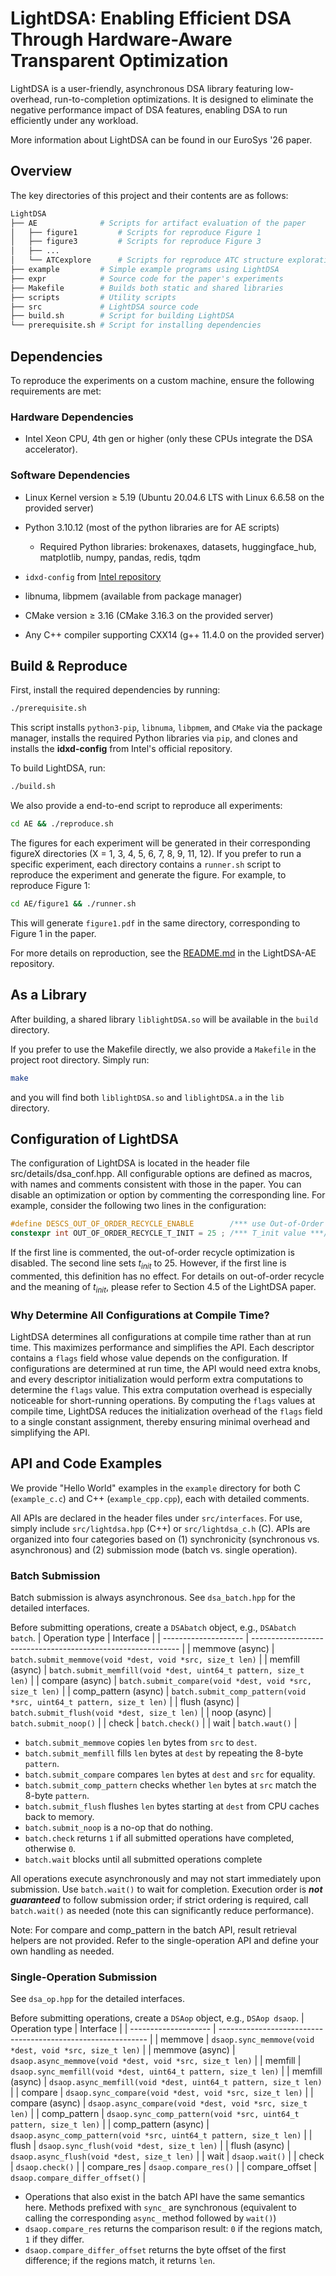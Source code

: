 # LightDSA: Enabling Efficient DSA Through Hardware-Aware Transparent Optimization

LightDSA is a user-friendly, asynchronous DSA library featuring low-overhead, run-to-completion optimizations. It is designed to eliminate the negative performance impact of DSA features, enabling DSA to run efficiently under any workload.

More information about LightDSA can be found in our EuroSys '26 paper.

## Overview
The key directories of this project and their contents are as follows:
```bash
LightDSA 
├── AE              # Scripts for artifact evaluation of the paper
│   ├── figure1         # Scripts for reproduce Figure 1
│   ├── figure3         # Scripts for reproduce Figure 3
│   ├── ...
│   └── ATCexplore      # Scripts for reproduce ATC structure exploration
├── example         # Simple example programs using LightDSA
├── expr            # Source code for the paper's experiments
├── Makefile        # Builds both static and shared libraries
├── scripts         # Utility scripts
├── src             # LightDSA source code
├── build.sh        # Script for building LightDSA
└── prerequisite.sh # Script for installing dependencies
```

## Dependencies 

To reproduce the experiments on a custom machine, ensure the following requirements are met:

### Hardware Dependencies

- Intel Xeon CPU, 4th gen or higher (only these CPUs integrate the DSA accelerator).

### Software Dependencies

- Linux Kernel version ≥ 5.19 (Ubuntu 20.04.6 LTS with Linux 6.6.58 on the provided server)
- Python 3.10.12 (most of the python libraries are for AE scripts)
  - Required Python libraries: brokenaxes, datasets, huggingface_hub, matplotlib, numpy, pandas, redis, tqdm
- `idxd-config` from [Intel repository](https://github.com/intel/idxd-config)

- libnuma, libpmem (available from package manager)

- CMake version ≥ 3.16 (CMake 3.16.3 on the provided server)
- Any C++ compiler supporting CXX14 (g++ 11.4.0 on the provided server)


## Build & Reproduce

First, install the required dependencies by running:
```bash
./prerequisite.sh
```
This script installs `python3-pip`, `libnuma`, `libpmem`, and `CMake` via the package manager, installs the required Python libraries via `pip`, and clones and installs the **idxd-config** from Intel's official repository.

To build LightDSA, run: 
```bash
./build.sh
```
We also provide a end-to-end script to reproduce all experiments:
```bash
cd AE && ./reproduce.sh 
```
The figures for each experiment will be generated in their corresponding figureX directories (X = 1, 3, 4, 5, 6, 7, 8, 9, 11, 12).
If you prefer to run a specific experiment, each directory contains a `runner.sh` script to reproduce the experiment and generate the figure. For example, to reproduce Figure 1:
```bash
cd AE/figure1 && ./runner.sh
```
This will generate `figure1.pdf` in the same directory, corresponding to Figure 1 in the paper.

For more details on reproduction, see the [README.md](https://github.com/izumihanako/LightDSA-AE/blob/master/README.md) in the LightDSA-AE repository.

## As a Library

After building, a shared library `liblightDSA.so` will be available in the `build` directory. 

If you prefer to use the Makefile directly, we also provide a `Makefile` in the project root directory. Simply run:
```bash
make
```
and you will find both `liblightDSA.so` and `liblightDSA.a` in the `lib` directory.

## Configuration of LightDSA

The configuration of LightDSA is located in the header file src/details/dsa_conf.hpp. 
All configurable options are defined as macros, with names and comments consistent with those in the paper. 
You can disable an optimization or option by commenting the corresponding line. 
For example, consider the following two lines in the configuration:
```c++
#define DESCS_OUT_OF_ORDER_RECYCLE_ENABLE        /*** use Out-of-Order recycle ***/  
constexpr int OUT_OF_ORDER_RECYCLE_T_INIT = 25 ; /*** T_init value ***/
```
If the first line is commented, the out-of-order recycle optimization is disabled.
The second line sets $t_{init}$ to 25. However, if the first line is commented, this definition has no effect.
For details on out-of-order recycle and the meaning of $t_{init}$, please refer to Section 4.5 of the LightDSA paper.

### Why Determine All Configurations at Compile Time?
LightDSA determines all configurations at compile time rather than at run time. This maximizes performance and simplifies the API. Each descriptor contains a `flags` field whose value depends on the configuration. If configurations are determined at run time, the API would need extra knobs, and every descriptor initialization would perform extra computations to determine the `flags` value. This extra computation overhead is especially noticeable for short-running operations. By computing the `flags` values at compile time, LightDSA reduces the initialization overhead of the `flags` field to a single constant assignment, thereby ensuring minimal overhead and simplifying the API.


## API and Code Examples

We provide "Hello World" examples in the `example` directory for both C (`example_c.c`) and C++ (`example_cpp.cpp`), each with detailed comments.

All APIs are declared in the header files under `src/interfaces`. For use, simply include `src/lightdsa.hpp` (C++) or `src/lightdsa_c.h` (C). APIs are organized into four categories based on (1) synchronicity (synchronous vs. asynchronous) and (2) submission mode (batch vs. single operation).


### Batch Submission
Batch submission is always asynchronous. See `dsa_batch.hpp` for the detailed interfaces.

Before submitting operations, create a `DSAbatch` object, e.g., `DSAbatch batch`.
| Operation type       | Interface                                                    |
| -------------------- | ------------------------------------------------------------ |
| memmove (async)      | `batch.submit_memmove(void *dest, void *src, size_t len)`    |
| memfill (async)      | `batch.submit_memfill(void *dest, uint64_t pattern, size_t len)` |
| compare (async)      | `batch.submit_compare(void *dest, void *src, size_t len)`    |
| comp_pattern (async) | `batch.submit_comp_pattern(void *src, uint64_t pattern, size_t len)` |
| flush (async)        | `batch.submit_flush(void *dest, size_t len)`                 |
| noop (async)         | `batch.submit_noop()`                                        |
| check                | `batch.check()`                                              |
| wait                 | `batch.waut()`                                               |


- `batch.submit_memmove` copies `len` bytes from `src` to `dest`.
- `batch.submit_memfill` fills `len` bytes at `dest` by repeating the 8-byte `pattern`.
- `batch.submit_compare` compares `len` bytes at `dest` and `src` for equality.
- `batch.submit_comp_pattern` checks whether `len` bytes at `src` match the 8-byte `pattern`.
- `batch.submit_flush` flushes `len` bytes starting at `dest` from CPU caches back to memory.
- `batch.submit_noop` is a no-op that do nothing.
- `batch.check` returns `1` if all submitted operations have completed, otherwise `0`.
- `batch.wait` blocks until all submitted operations complete

All operations execute asynchronously and may not start immediately upon submission. Use `batch.wait()` to wait for completion. Execution order is ***not guaranteed*** to follow submission order; if strict ordering is required, call `batch.wait()` as needed (note this can significantly reduce performance).

Note: For compare and comp_pattern in the batch API, result retrieval helpers are not provided. Refer to the single-operation API and define your own handling as needed.


### Single-Operation Submission
See `dsa_op.hpp` for the detailed interfaces.

Before submitting operations, create a `DSAop` object, e.g., `DSAop dsaop`.
| Operation type       | Interface                                                    |
| -------------------- | ------------------------------------------------------------ |
| memmove              | `dsaop.sync_memmove(void *dest, void *src, size_t len)`      |
| memmove (async)      | `dsaop.async_memmove(void *dest, void *src, size_t len)`     |
| memfill              | `dsaop.sync_memfill(void *dest, uint64_t pattern, size_t len)` |
| memfill (async)      | `dsaop.async_memfill(void *dest, uint64_t pattern, size_t len)` |
| compare              | `dsaop.sync_compare(void *dest, void *src, size_t len)`      |
| compare (async)      | `dsaop.async_compare(void *dest, void *src, size_t len)`     |
| comp_pattern         | `dsaop.sync_comp_pattern(void *src, uint64_t pattern, size_t len)` |
| comp_pattern (async) | `dsaop.async_comp_pattern(void *src, uint64_t pattern, size_t len)` |
| flush                | `dsaop.sync_flush(void *dest, size_t len)`                   |
| flush (async)        | `dsaop.async_flush(void *dest, size_t len)`                  |
| wait                 | `dsaop.wait()`                                               |
| check                | `dsaop.check()`                                              |
| compare_res          | `dsaop.compare_res()`                                        |
| compare_offset       | `dsaop.compare_differ_offset()`                              |


- Operations that also exist in the batch API have the same semantics here. Methods prefixed with `sync_` are synchronous (equivalent to calling the corresponding `async_` method followed by `wait()`)
- `dsaop.compare_res` returns the comparison result: `0` if the regions match, `1` if they differ.
- `dsaop.compare_differ_offset` returns the byte offset of the first difference; if the regions match, it returns `len`.
  

<!-- Figure1 109.60s user 14.68s system 153% cpu 1:20.86 total  -->
<!-- Figure3 2814.38s user 46.42s system 100% cpu 47:26.92 total -->
<!-- Figure4 58.98s user 14.48s system 248% cpu 29.620 total  -->
<!-- Figure5 99.32s user 81.20s system 30% cpu 9:59.10 total -->
<!-- Figure6 303.13s user 204.53s system 106% cpu 7:57.70 total -->
<!-- Figure7 57.28s user 23.54s system 219% cpu 36.769 total -->
<!-- Figure8 109.64s user 11.92s system 123% cpu 1:38.46 total -->
<!-- Figure9 70.14s user 17.33s system 140% cpu 1:02.24 total -->
<!-- Fugure11 488.82s user 253.78s system 103% cpu 11:54.96 total -->
<!-- Figure12 7m48.626s user 4m8.417s sys 11m30.628s real -->
<!-- Figure13 ./env_init.sh  294.61s user 54.40s system 73% cpu 7:55.88 total
              ./runner.sh  387.71s user 146.58s system 172% cpu 5:09.75 total -->